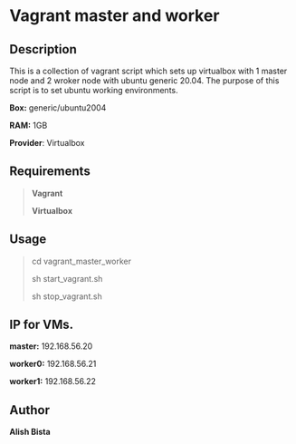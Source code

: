 # Vagrant master and worker

## Description

This is a collection of vagrant script which sets up virtualbox with 1 master node and 2 wroker node with ubuntu generic 20.04.
The purpose of this script is to set ubuntu working environments.

__Box:__ generic/ubuntu2004

__RAM:__ 1GB

__Provider__: Virtualbox


## Requirements
> __Vagrant__
> 
> __Virtualbox__

## Usage
  > cd vagrant_master_worker
  > 
  > sh start_vagrant.sh
  > 
  > sh stop_vagrant.sh

## IP for VMs.
__master:__ 192.168.56.20

__worker0:__ 192.168.56.21

__worker1:__ 192.168.56.22

## Author
__Alish Bista__
